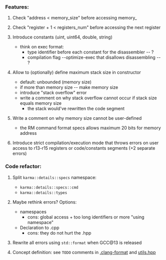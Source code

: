 ### Features:

1. Check "address < memory_size" before accessing memory_

2. Check "register + 1 < registers_num" before accessing the next register

3. Introduce constants (uint, uint64, double, string)
   * think on exec format:
     - type identifier before each constant for the disassembler -- ?
     - compilation flag --optimize-exec that disallows disassembling -- ?

4. Allow to (optionally) define maximum stack size in constructor
   * default: unbounded (memory size)
   * if more than memory size -- make memory size
   * introduce "stack overflow" error
   * write a comment on why stack overflow cannot occur
     if stack size equals memory size
     - the stack would've rewritten the code segment

5. Write a comment on why memory size cannot be user-defined
   * the RM command format specs allows maximum 20 bits for memory address

6. Introduce strict compilation/execution mode that throws errors on user 
   access to r13-r15 registers or code/constants segments (+2 separate errors)

### Code refactor:

1. Split `karma::details::specs` namespace:
   * `karma::details::specs::cmd`
   * `karma::details::types`

2. Maybe rethink errors? Options:
   * namespaces
     - cons: global access + too long identifiers or more "using namespace"
   * Declaration to .cpp
     - cons: they do not hurt the .hpp

3. Rewrite all errors using `std::format` when GCC@13 is released

4. Concept definition: see `TODO` comments in [.clang-format](.clang-format)
   and [utils.hpp](karma/utils/utils.hpp)